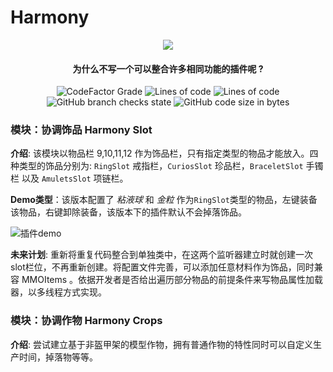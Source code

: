 # Harmony
<p align="center">
<img src = "https://user-images.githubusercontent.com/39553613/145566584-494920e6-bdac-4c23-985d-9d00187c90e1.jpg">
</p>

<h4 align="center">为什么不写一个可以整合许多相同功能的插件呢 ?</h4>

<p align="center">
<img alt="CodeFactor Grade" src="https://img.shields.io/codefactor/grade/github/Caishangqi/Harmony">
<img alt="Lines of code" src="https://img.shields.io/tokei/lines/github/Caishangqi/Harmony">
<img alt="Lines of code" src="https://img.shields.io/badge/paper-1.17.1-green">
<img alt="GitHub branch checks state" src="https://img.shields.io/github/checks-status/Caishangqi/Harmony/master?label=build">
<img alt="GitHub code size in bytes" src="https://img.shields.io/github/languages/code-size/Caishangqi/Harmony">
</p>




### 模块：协调饰品 Harmony Slot
**介绍**: 该模块以物品栏 9,10,11,12 作为饰品栏，只有指定类型的物品才能放入。四种类型的饰品分别为: `RingSlot` 戒指栏，`CuriosSlot` 珍品栏，`BraceletSlot` 手镯栏 以及 `AmuletsSlot` 项链栏。

**Demo类型**：该版本配置了 _粘液球_ 和 _金粒_ 作为`RingSlot`类型的物品，左键装备该物品，右键卸除装备，该版本下的插件默认不会掉落饰品。

![插件demo](https://user-images.githubusercontent.com/39553613/147332281-07ccc95b-0032-486d-b210-5a430d7767ff.gif)

**未来计划**: 重新将重复代码整合到单独类中，在这两个监听器建立时就创建一次slot栏位，不再重新创建。将配置文件完善，可以添加任意材料作为饰品，同时兼容 MMOItems 。依据开发者是否给出遍历部分物品的前提条件来写物品属性加载器，以多线程方式实现。

### 模块：协调作物 Harmony Crops
**介绍**: 尝试建立基于非盔甲架的模型作物，拥有普通作物的特性同时可以自定义生产时间，掉落物等等。